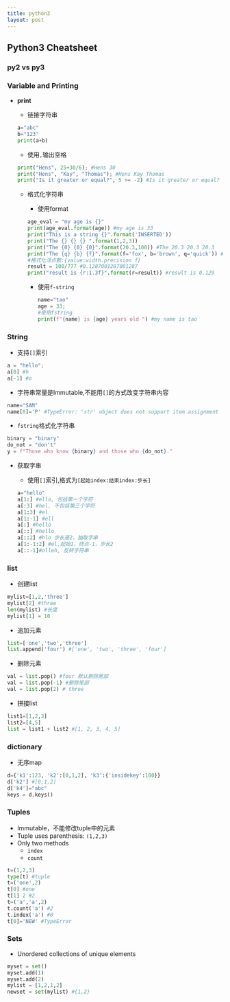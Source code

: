 ```yaml
---
title: python3
layout: post
---
```


## Python3 Cheatsheet

### py2 vs py3


### Variable and Printing

- **print**
    - 链接字符串

    ```py
    a="abc"
    b="123"
    print(a+b)
    ```

    - 使用`,`输出空格
    
    ```py
    print("Hens", 25+30/6); #Hens 30
    print("Hens", "Kay", "Thomas"); #Hens Kay Thomas
    print("Is it greater or equal?", 5 >= -2) #Is it greater or equal? True
    ```
    - 格式化字符串
        - 使用format

        ```python
        age_eval = "my age is {}"
        print(age_eval.format(age)) #my age is 33
        print("This is a string {}".format('INSERTED'))
        print("The {} {} {} ".format(1,2,3))
        print("The {0} {0} {0}".format(20.3,100)) #The 20.3 20.3 20.3
        print("The {q} {b} {f}".format(f='fox', b='brown', q='quick')) #The quick brown fox
        #格式化浮点数:{value:width.precision f}
        result = 100/777 #0.1287001287001287
        print("result is {r:1.3f}".format(r=result)) #result is 0.129

        ```

        - 使用`f-string`
    
            ```py
            name="tao"
            age = 33;
            #使用fstring
            print(f"{name} is {age} years old ") #my name is tao
            ```

### String

- 支持`[]`索引

```py
a = "hello";
a[0] #h
a[-1] #o
```

- 字符串常量是Immutable,不能用`[]`的方式改变字符串内容

```python
name="SAM"
name[0]='P' #TypeError: 'str' object does not support item assignment
```

- `fstring`格式化字符串

```python
binary = "binary"
do_not = "don't"
y = f"Those who know {binary} and those who {do_not}."
```

- 获取字串
    - 使用`[]`索引,格式为`[起始index:结束index:步长]`

    ```python
    a="hello"
    a[1:] #ello, 包括第一个字符
    a[:3] #hel, 不包括第三个字符
    a[1:3] #el
    a[1:-1] #ell
    a[:] #hello
    a[::] #hello
    a[::2] #hlo 步长是2，抽取字串
    a[1:-1:2] #el,起始1，终点-1，步长2
    a[::-1]#olleh, 反转字符串
    ```

### list

- 创建list

```python
mylist=[1,2,'three']
mylist[2] #three
len(mylist) #长度
mylist[1] = 10
```
- 追加元素

```python
list=['one','two','three']
list.append('four') #['one', 'two', 'three', 'four']

```

- 删除元素

```python
val = list.pop() #four 默认删除尾部
val = list.pop(-1) #删除尾部
val = list.pop(2) # three

```

- 拼接list

```python
list1=[1,2,3]
list2=[4,5]
list = list1 + list2 #[1, 2, 3, 4, 5]
```

### dictionary

- 无序map

```python
d={'k1':123, 'k2':[0,1,2], 'k3':{'insidekey':100}}
d['k2'] #[0,1,2]
d['k4']="abc"
keys = d.keys() 
```

### Tuples

- Immutable，不能修改tuple中的元素
- Tuple uses parenthesis: `(1,2,3)`
- Only two methods
    - `index`
    - `count`

```python
t=(1,2,3)
type(t) #tuple
t=('one',2)
t[0] #one
t[1] 2 #2
t=('a','a',2)
t.count('a') #2
t.index('a') #0
t[0]='NEW' #TypeError
```

### Sets

- Unordered collections of unique elements

```python
myset = set()
myset.add(1)
myset.add(2)
mylist = [1,2,1,2]
newset = set(mylist) #{1,2}
```

